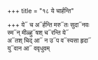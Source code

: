 +++
title = "१८ ये चार्हन्ति"

+++
ये᳓ च अ᳓र्हन्ति मरु᳓तः सुदा᳓नवः  
स्म᳓न् मीळ्हु᳓षश् च᳓रन्ति ये᳓  
अ᳓तश् चिद् आ᳓ न उ᳓प व᳓स्यसा हृदा᳓  
यु᳓वान आ᳓ ववृधुवम्